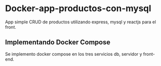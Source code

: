 # Docker-app-productos-con-mysql
App simple CRUD de productos utilizando express, mysql y reactjs para el front.
## Implementando Docker Compose
Se implemento docker compose en los tres servicios db, servidor y front-end.
